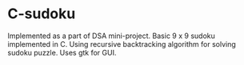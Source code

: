 # C-sudoku
Implemented as a part of DSA mini-project.
Basic 9 x 9 sudoku implemented in C. Using recursive backtracking algorithm for solving sudoku puzzle. Uses gtk for GUI.
